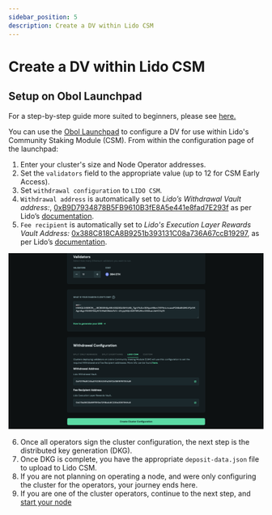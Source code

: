 ```yaml
---
sidebar_position: 5
description: Create a DV within Lido CSM 
---
```

# Create a DV within Lido CSM 

## Setup on Obol Launchpad 

For a step-by-step guide more suited to beginners, please see [here.](./lido_csm_walkthrough.md)

You can use the [Obol Launchpad](../dvl/intro.md) to configure a DV for use within Lido's Community Staking Module (CSM). From within the configuration page of the launchpad:

1. Enter your cluster's size and Node Operator addresses.
2. Set the `validators` field to the appropriate value (up to 12 for CSM Early Access).
3. Set `withdrawal configuration` to `LIDO CSM`. 
4. `Withdrawal address` is automatically set to *Lido’s Withdrawal Vault address:*, [0xB9D7934878B5FB9610B3fE8A5e441e8fad7E293f](https://etherscan.io/address/0xb9d7934878b5fb9610b3fe8a5e441e8fad7e293f) as per Lido’s [documentation](https://operatorportal.lido.fi/modules/community-staking-module#block-d8e94f551b2e47029a54e6cedea914a7).
5. `Fee recipient` is automatically set to *Lido's Execution Layer Rewards Vault Address:* [0x388C818CA8B9251b393131C08a736A67ccB19297](https://etherscan.io/address/0x388C818CA8B9251b393131C08a736A67ccB19297), as per Lido’s [documentation](https://operatorportal.lido.fi/modules/community-staking-module#block-d8e94f551b2e47029a54e6cedea914a7).

![CSM tab of the Launchpad](/img/CSM_launchpad_tab.png)

6. Once all operators sign the cluster configuration, the next step is the distributed key generation (DKG).
7. Once DKG is complete, you have the appropriate `deposit-data.json` file to upload to Lido CSM. 
8. If you are not planning on operating a node, and were only configuring the cluster for the operators, your journey ends here. 
9. If you are one of the cluster operators, continue to the next step, and [start your node](../start/quickstart_group.mdx#step-4-start-your-distributed-validator-node)
